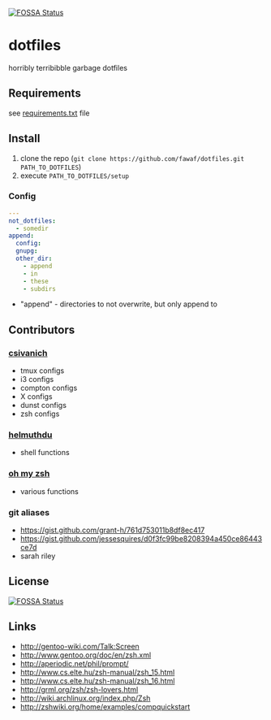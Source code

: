 [![FOSSA Status](https://app.fossa.com/api/projects/git%2Bgithub.com%2Ffawaf%2Fdotfiles.svg?type=shield)](https://app.fossa.com/projects/git%2Bgithub.com%2Ffawaf%2Fdotfiles?ref=badge_shield)

dotfiles
========

horribly terribibble garbage dotfiles

Requirements
------------
see [requirements.txt](https://github.com/fawaf/dotfiles/blob/main/requirements.txt) file

Install
-------
1. clone the repo (`git clone https://github.com/fawaf/dotfiles.git PATH_TO_DOTFILES`)
2. execute `PATH_TO_DOTFILES/setup`

### Config ###
```yaml
---
not_dotfiles:
  - somedir
append:
  config:
  gnupg:
  other_dir:
    - append
    - in
    - these
    - subdirs
```
- "append" - directories to not overwrite, but only append to

Contributors
------------
### [csivanich](https://github.com/csivanich/dotfiles) ###
- tmux configs
- i3 configs
- compton configs
- X configs
- dunst configs
- zsh configs

### [helmuthdu](https://github.com/helmuthdu/dotfiles) ###
- shell functions

### [oh my zsh](https://github.com/ohmyzsh/ohmyzsh) ###
- various functions

### git aliases ###
- https://gist.github.com/grant-h/761d753011b8df8ec417
- https://gist.github.com/jessesquires/d0f3fc99be8208394a450ce86443ce7d
- sarah riley

License
------------
[![FOSSA Status](https://app.fossa.com/api/projects/git%2Bgithub.com%2Ffawaf%2Fdotfiles.svg?type=large)](https://app.fossa.com/projects/git%2Bgithub.com%2Ffawaf%2Fdotfiles?ref=badge_large)

Links
----------
- http://gentoo-wiki.com/Talk:Screen
- http://www.gentoo.org/doc/en/zsh.xml
- http://aperiodic.net/phil/prompt/
- http://www.cs.elte.hu/zsh-manual/zsh_15.html
- http://www.cs.elte.hu/zsh-manual/zsh_16.html
- http://grml.org/zsh/zsh-lovers.html
- http://wiki.archlinux.org/index.php/Zsh
- http://zshwiki.org/home/examples/compquickstart
